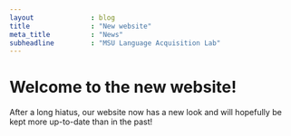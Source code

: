 ```yaml
---
layout              : blog
title               : "New website"
meta_title          : "News"
subheadline         : "MSU Language Acquisition Lab"
---
```

# Welcome to the new website!

After a long hiatus, our website now has a new look and will hopefully be kept more up-to-date than in the past!

